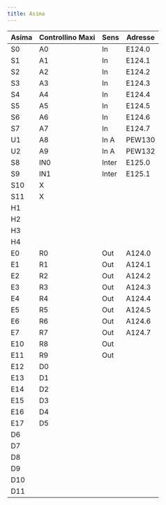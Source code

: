 ```yaml
---
title: Asima
---
```


Asima|Controllino Maxi|Sens|Adresse
---  |---  |---    |---
S0   | A0  |In     |E124.0
S1   | A1  |In     |E124.1
S2   | A2  |In     |E124.2
S3   | A3  |In     |E124.3
S4   | A4  |In     |E124.4
S5   | A5  |In     |E124.5
S6   | A6  |In     |E124.6
S7   | A7  |In     |E124.7
U1   | A8  |In A   |PEW130
U2   | A9  |In A   |PEW132
S8   | IN0 |Inter  |E125.0
S9   | IN1 |Inter  |E125.1
S10  |  X  |       |
S11  |  X  |       |
H1   |     |       |
H2   |     |       |
H3   |     |       |
H4   |     |       |
E0   | R0  | Out   |A124.0
E1   | R1  | Out   |A124.1
E2   | R2  | Out   |A124.2
E3   | R3  | Out   |A124.3
E4   | R4  | Out   |A124.4
E5   | R5  | Out   |A124.5
E6   | R6  | Out   |A124.6
E7   | R7  | Out   |A124.7
E10  | R8  | Out   |
E11  | R9  | Out   |
E12  | D0  |       |   
E13  | D1  |       |
E14  | D2  |       |
E15  | D3  |       |
E16  | D4  |       |
E17  | D5  |       |
| D6  |       |
| D7  |       |
| D8  |       |
| D9  |       |
| D10 |       |
| D11 |       |
